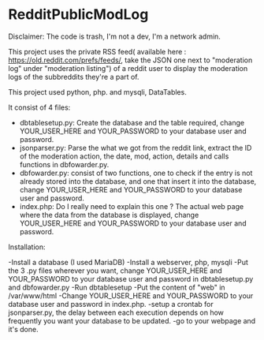 # RedditPublicModLog

Disclaimer:
The code is trash, I'm not a dev, I'm a network admin.

This project uses the private RSS feed( available here : https://old.reddit.com/prefs/feeds/, take the JSON one next to "moderation log" under "moderation listing") of a reddit user to display the moderation logs of the subbreddits they're a part of.

This project used python, php. and mysqli, DataTables.

It consist of 4 files:

- dbtablesetup.py: Create the database and the table required, change YOUR_USER_HERE and YOUR_PASSWORD to your database user and password.
- jsonparser.py: Parse the what we got from the reddit link, extract the ID of the moderation action, the date, mod, action, details and calls functions in dbfowarder.py.
- dbfowarder.py: consist of two functions, one to check if the entry is not already stored into the database, and one that insert it into the database, change YOUR_USER_HERE and YOUR_PASSWORD to your database user and password.
- index.php: Do I really need to explain this one ? The actual web page where the data from the database is displayed, change YOUR_USER_HERE and YOUR_PASSWORD to your database user and password.

Installation:

-Install a database (I used MariaDB)
-Install a webserver, php, mysqli
-Put the 3 .py files wherever you want, change YOUR_USER_HERE and YOUR_PASSWORD to your database user and password in dbtablesetup.py and dbfowarder.py
-Run dbtablesetup
-Put the content of "web"  in /var/www/html
-Change YOUR_USER_HERE and YOUR_PASSWORD to your database user and password in index.php.
-setup a crontab for jsonparser.py, the delay between each execution depends on how frequently you want your database to be updated.
-go to your webpage and it's done.

